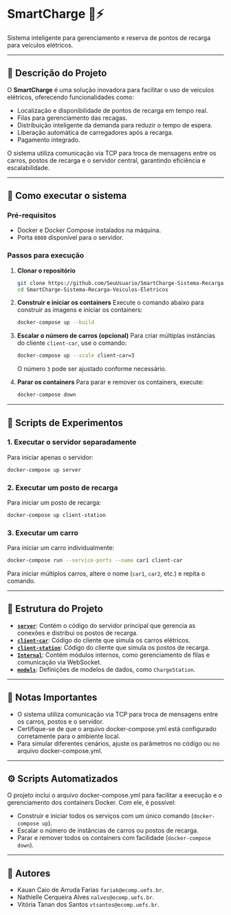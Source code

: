 # SmartCharge 🚗⚡

Sistema inteligente para gerenciamento e reserva de pontos de recarga para veículos elétricos.

---

## 📖 Descrição do Projeto

O **SmartCharge** é uma solução inovadora para facilitar o uso de veículos elétricos, oferecendo funcionalidades como:
- Localização e disponibilidade de pontos de recarga em tempo real.
- Filas para gerenciamento das recagas.
- Distribuição inteligente da demanda para reduzir o tempo de espera.
- Liberação automática de carregadores após a recarga.
- Pagamento integrado.

O sistema utiliza comunicação via TCP para troca de mensagens entre os carros, postos de recarga e o servidor central, garantindo eficiência e escalabilidade.

---

## 🚀 Como executar o sistema

### Pré-requisitos
- Docker e Docker Compose instalados na máquina.
- Porta `8080` disponível para o servidor.

### Passos para execução

1. **Clonar o repositório**
   ```bash
   git clone https://github.com/SeuUsuario/SmartCharge-Sistema-Recarga-Veiculos-Eletricos.git
   cd SmartCharge-Sistema-Recarga-Veiculos-Eletricos
   ```

2. **Construir e iniciar os containers**
   Execute o comando abaixo para construir as imagens e iniciar os containers:
   ```bash
   docker-compose up --build
   ```

3. **Escalar o número de carros (opcional)**
   Para criar múltiplas instâncias do cliente `client-car`, use o comando:
   ```bash
   docker-compose up --scale client-car=3
   ```
   O número `3` pode ser ajustado conforme necessário.

4. **Parar os containers**
   Para parar e remover os containers, execute:
   ```bash
   docker-compose down
   ```

---

## 🧪 Scripts de Experimentos

### 1. **Executar o servidor separadamente**
   Para iniciar apenas o servidor:
   ```bash
   docker-compose up server
   ```

### 2. **Executar um posto de recarga**
   Para iniciar um posto de recarga:
   ```bash
   docker-compose up client-station
   ```

### 3. **Executar um carro**
   Para iniciar um carro individualmente:
   ```bash
   docker-compose run --service-ports --name car1 client-car
   ```

   Para iniciar múltiplos carros, altere o nome (`car1`, `car2`, etc.) e repita o comando.

---

## 📂 Estrutura do Projeto

- **[`server`](server )**: Contém o código do servidor principal que gerencia as conexões e distribui os postos de recarga.
- **[`client-car`](client-car )**: Código do cliente que simula os carros elétricos.
- **[`client-station`](client-station )**: Código do cliente que simula os postos de recarga.
- **[`Internal`](Internal )**: Contém módulos internos, como gerenciamento de filas e comunicação via WebSocket.
- **[`models`](models )**: Definições de modelos de dados, como `ChargeStation`.

---

## 📝 Notas Importantes

- O sistema utiliza comunicação via TCP para troca de mensagens entre os carros, postos e o servidor.
- Certifique-se de que o arquivo docker-compose.yml está configurado corretamente para o ambiente local.
- Para simular diferentes cenários, ajuste os parâmetros no código ou no arquivo docker-compose.yml.

---

## ⚙️ Scripts Automatizados

O projeto inclui o arquivo docker-compose.yml para facilitar a execução e o gerenciamento dos containers Docker. Com ele, é possível:
- Construir e iniciar todos os serviços com um único comando (`docker-compose up`).
- Escalar o número de instâncias de carros ou postos de recarga.
- Parar e remover todos os containers com facilidade (`docker-compose down`).

---

## 📧 Autores

- Kauan Caio de Arruda Farias `fariak@ecomp.uefs.br`.
- Nathielle Cerqueira Alves `nalves@ecomp.uefs.br`.
- Vitória Tanan dos Santos `vtsantos@ecomp.uefs.br`.
